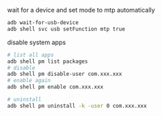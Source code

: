 wait for a device and set mode to mtp automatically
```bash
adb wait-for-usb-device
adb shell svc usb setFunction mtp true
```

disable system apps
```bash
# list all apps
adb shell pm list packages
# disable
adb shell pm disable-user com.xxx.xxx
# enable again
adb shell pm enable com.xxx.xxx

# uninstall 
adb shell pm uninstall -k -user 0 com.xxx.xxx
```
